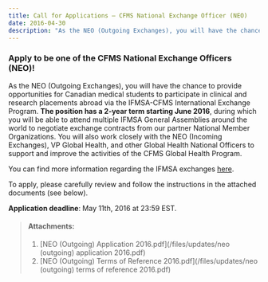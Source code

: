 ```yaml
---
title: Call for Applications – CFMS National Exchange Officer (NEO)
date: 2016-04-30
description: "As the NEO (Outgoing Exchanges), you will have the chance to provide opportunities for Canadian medical students to participate in clinical and research placements abroad via the IFMSA-CFMS International Exchange Program."
---
```


### Apply to be one of the CFMS National Exchange Officers (NEO)!

As the NEO (Outgoing Exchanges), you will have the chance to provide opportunities for Canadian medical students to participate in clinical and research placements abroad via the IFMSA-CFMS International Exchange Program.&nbsp;**The position has a 2-year term starting June 2016**, during which you will be able to attend multiple IFMSA General Assemblies around the world to negotiate exchange contracts from our partner National Member Organizations. You will also work closely with the NEO (Incoming Exchanges), VP Global Health, and other Global Health National Officers to support and improve the activities of the CFMS Global Health Program.

You can find more information regarding the IFMSA exchanges&nbsp;[here](http://ifmsa.org/professional-exchanges/).

To apply, please carefully review and follow the instructions in the attached documents (see below).

**Application deadline**: May 11th, 2016 at 23:59 EST.

> #### **Attachments**:
>
> 1. [NEO (Outgoing) Application 2016.pdf](/files/updates/neo (outgoing) application 2016.pdf)
> 2. [NEO (Outgoing) Terms of Reference 2016.pdf](/files/updates/neo (outgoing) terms of reference 2016.pdf)